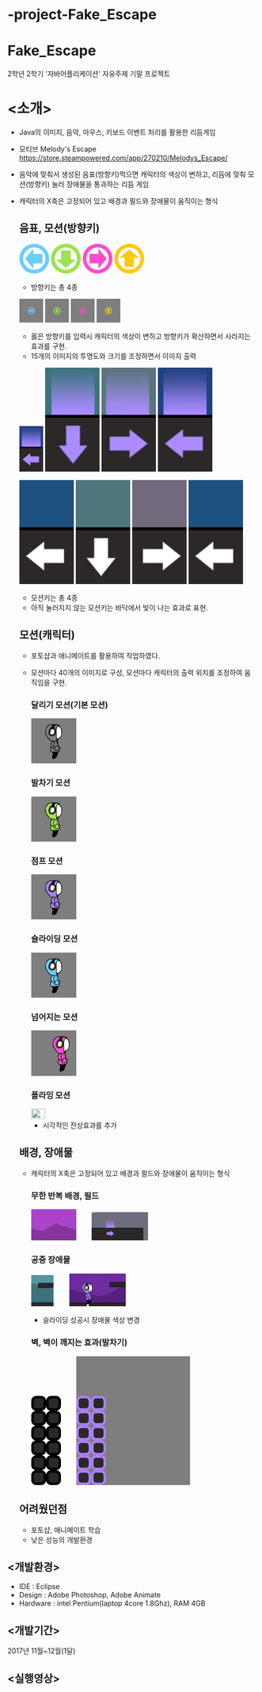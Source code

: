 # -project-Fake_Escape

# Fake_Escape
2학년 2학기 '자바어플리케이션' 자유주제 기말 프로젝트

# <소개>
- Java의 이미지, 음악, 마우스, 키보드 이벤트 처리를 활용한 리듬게임
- 모티브 Melody's Escape https://store.steampowered.com/app/270210/Melodys_Escape/
- 음악에 맞춰서 생성된 음표(방향키)먹으면 캐릭터의 색상이 변하고, 리듬에 맞춰 모션(방향키) 눌러 장애물을 통과하는 리듬 게임
- 캐릭터의 X축은 고정되어 있고 배경과 필드와 장애물이 움직이는 형식
  
  ## 음표, 모션(방향키)
  <img src="./readme_media/leftKey.png"> <img src="./readme_media/downKey.png"> <img src="./readme_media/rightKey.png"> <img src="./readme_media/upKey.png">
  - 방향키는 총 4종
  
  <img src="./readme_media/leftKey_effect.gif" width="10%" height="10%"> <img src="./readme_media/downKey_effect.gif" width="10%" height="10%"> <img src="./readme_media/rightKey_effect.gif" width="10%" height="10%"> <img src="./readme_media/upKey_effect.gif" width="10%" height="10%">
  - 옳은 방향키를 입력시 캐릭터의 색상이 변하고 방향키가 확산하면서 사라지는 효과를 구현.
  - 15개의 이미지의 투명도와 크기를 조정하면서 이미지 출력
  
  <img src="./readme_media/motion_KickKey_1.png" width="10%" height="10%"> <img src="./readme_media/motion_slideKey_1.png"> <img src="./readme_media/motion_flyKey_1.png"> <img src="./readme_media/motion_KickKey_1.png"> 

  <img src="./readme_media/motion_KickKey_2.png"> <img src="./readme_media/motion_slideKey_2.png"> <img src="./readme_media/motion_flyKey_2.png"> <img src="./readme_media/motion_KickKey_2.png"> 
  - 모션키는 총 4종
  - 아직 눌러지지 않는 모션키는 바닥에서 빛이 나는 효과로 표현.
  
  ## 모션(캐릭터)
  - 포토샵과 애니메이트를 활용하여 작업하였다.
  - 모션마다 40개의 이미지로 구성, 모션마다 캐릭터의 출력 위치를 조정하여 움직임을 구현.
    ### 달리기 모션(기본 모션)
    <img src="./readme_media/player_run.gif" width="20%" height="20%">
    
    ### 발차기 모션
    <img src="./readme_media/player_kick.gif" width="20%" height="20%">
    
    ### 점프 모션
    <img src="./readme_media/player_jump.gif" width="20%" height="20%">
    
    ### 슬라이딩 모션
    <img src="./readme_media/player_slide.gif" width="20%" height="20%">
    
    ### 넘어지는 모션
    <img src="./readme_media/player_falldown.gif" width="20%" height="20%">
    
    ### 플라잉 모션
    <img src="./readme_media/player_fly.gif" width="25%" height="25%"> 
    
    - 시각적인 잔상효과를 추가
  ## 배경, 장애물
  - 캐릭터의 X축은 고정되어 있고 배경과 필드와 장애물이 움직이는 형식
    ### 무한 반복 배경, 필드
    <img src="./readme_media/background.gif" width="20%" height="20%">&nbsp;&nbsp;&nbsp;&nbsp;&nbsp;&nbsp;&nbsp;&nbsp;<img src="./readme_media/field.png" width="25%" height="25%">
    
    ### 공중 장애물 
    <img src="./readme_media/obstruction.png" width="10%" height="10%">&nbsp;&nbsp;&nbsp;&nbsp;&nbsp;&nbsp;&nbsp;&nbsp;<img src="./readme_media/player_slide2.gif"  width="25%" height="25%">
    - 슬라이딩 성공시 장애물 색상 변경
    ### 벽, 벽이 깨지는 효과(발차기)
    <img src="./readme_media/wall.png">&nbsp;&nbsp;&nbsp;&nbsp;&nbsp;&nbsp;&nbsp;&nbsp;<img src="./readme_media/wall_breaking.gif">
    
  ## 어려웠던점
  - 포토샵, 애니메이트 학습
  - 낮은 성능의 개발환경
  
## <개발환경>
- IDE : Eclipse
- Design : Adobe Photoshop, Adobe Animate
- Hardware : intel Pentium(laptop 4core 1.8Ghz), RAM 4GB

## <개발기간>
2017년 11월~12월(1달)

## <실행영상>

